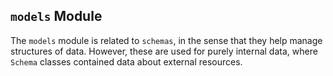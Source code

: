 ## `models` Module

The ``models`` module is related to ``schemas``, in the sense that they help manage structures of data.
However, these are used for purely internal data, where ``Schema`` classes contained data about external resources.